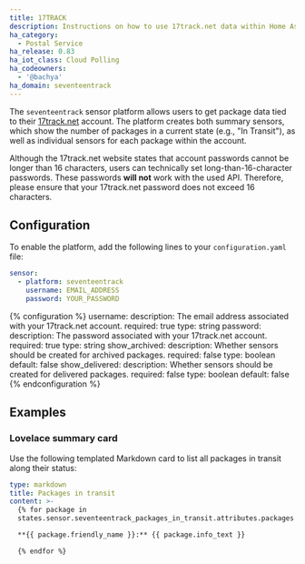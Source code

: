 ```yaml
---
title: 17TRACK
description: Instructions on how to use 17track.net data within Home Assistant
ha_category:
  - Postal Service
ha_release: 0.83
ha_iot_class: Cloud Polling
ha_codeowners:
  - '@bachya'
ha_domain: seventeentrack
---
```


The `seventeentrack` sensor platform allows users to get package data tied to their [17track.net](https://www.17track.net/en) account. The platform creates both summary sensors, which show the number of packages in a current state (e.g., "In Transit"), as well as individual sensors for each package within the account.

<div class='note warning'>

Although the 17track.net website states that account passwords cannot be longer than 16 characters, users can technically set long-than-16-character passwords. These passwords **will not** work with the used API. Therefore, please ensure that your 17track.net password does not exceed 16 characters.

</div>

## Configuration

To enable the platform, add the following lines to your `configuration.yaml`
file:

```yaml
sensor:
  - platform: seventeentrack
    username: EMAIL_ADDRESS
    password: YOUR_PASSWORD
```

{% configuration %}
username:
  description: The email address associated with your 17track.net account.
  required: true
  type: string
password:
  description: The password associated with your 17track.net account.
  required: true
  type: string
show_archived:
  description: Whether sensors should be created for archived packages.
  required: false
  type: boolean
  default: false
show_delivered:
  description: Whether sensors should be created for delivered packages.
  required: false
  type: boolean
  default: false
{% endconfiguration %}

## Examples

### Lovelace summary card

Use the following templated Markdown card to list all packages in transit along their status:

```yaml
type: markdown
title: Packages in transit
content: >-
  {% for package in
  states.sensor.seventeentrack_packages_in_transit.attributes.packages %}

  **{{ package.friendly_name }}:** {{ package.info_text }}

  {% endfor %}
```
